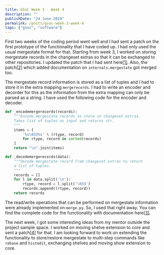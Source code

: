 ```yaml
---
title: GSoC Week 3 - Week 4
description: ""
publishDate: "24 June 2019"
permalink: /posts/gsoc-week-3-week-4
tags: ["gsoc", "software"]
---
```


First two weeks of the coding period went well and I had sent a patch on the first prototype of the functionality that I have coded up. I had only used the usual mergestate format for that. Starting from week 3, I worked on storing mergestate records in the changeset extras so that it can be exchanged to other repositories. I updated the patch that I had sent here[[1]](https://phab.mercurial-scm.org/D6479). Also, the patch[[2]](https://phab.mercurial-scm.org/D6448) which added documentation on `internals.mergestate` got merged too.

The mergestate record information is stored as a list of tuples and I had to store it in the extra mapping `mergerecords`. I had to write an encoder and decorder for this as the information from the extra mapping can only be parsed as a string. I have used the following code for the encoder and decoder.

```python
def _encodemergerecords(records):
    """Encode mergestate records to store in changeset extras.
    Takes list of tuples as input and returns str.
    """
    items = [
        '%s\033%s' % (rtype, record)
        for rtype, record in sorted(records)
    ]
    return "\n".join(items)

def _decodemergerecords(data):
    """Decode mergestate record from changeset extras to return
    a list of tuples.
    """
    records = []
    for l in data.split('\n'):
        rtype, record = l.split('\033')
        records.append((rtype, record))
    return records
```

The read/write operations that can be performed on mergestate information were already implemented on `merge.py`. So, I used that right away. You can find the complete code for the functionality with documentation here[[3]](https://phab.mercurial-scm.org/D6479).

The next week, I got some interesting ideas from my mentor outside the project sample space. I worked on moving shelve extension to core and sent a patch[[4]](https://phab.mercurial-scm.org/D6553) for that. I am looking forward to work on extending the functionality to store/restore mergestate to multi-step commands like `rebase` and `histedit`, exchanging shelves and moving show extension to core.
